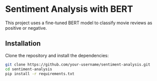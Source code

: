 # Sentiment Analysis with BERT

This project uses a fine-tuned BERT model to classify movie reviews as positive or negative.

## Installation

Clone the repository and install the dependencies:

```bash
git clone https://github.com/your-username/sentiment-analysis.git
cd sentiment-analysis
pip install -r requirements.txt
```
